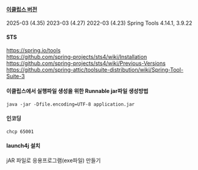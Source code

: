 #### [이클립스 버전](https://github.com/eclipse-simrel/.github/blob/main/wiki/Simultaneous_Release.md) 
2025-03 (4.35)
2023-03 (4.27)
2022-03 (4.23)  Spring Tools 4.14.1, 3.9.22

#### STS
https://spring.io/tools  
https://github.com/spring-projects/sts4/wiki/Installation  
https://github.com/spring-projects/sts4/wiki/Previous-Versions  
https://github.com/spring-attic/toolsuite-distribution/wiki/Spring-Tool-Suite-3  


#### 이클립스에서 실행파일 생성을 위한 Runnable jar파일 생성방법  

```
java -jar -Dfile.encoding=UTF-8 application.jar
```

#### 인코딩  
```
chcp 65001
```
#### launch4j 설치
jAR 파일로 응용프로그램(exe파일) 만들기 
